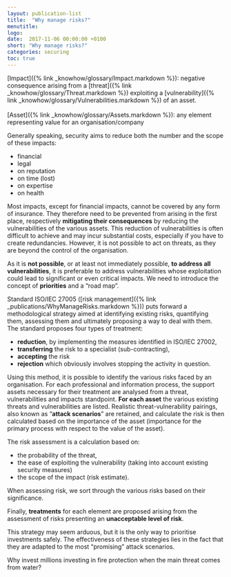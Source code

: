 ```yaml
---
layout: publication-list
title:  "Why manage risks?"
menutitle:
logo:
date:  2017-11-06 00:00:00 +0100
short: "Why manage risks?"
categories: securing
toc: true
---
```

<!-- <div style="border: 1px solid #000000; padding: 10px;"> -->

[Impact]({% link _knowhow/glossary/Impact.markdown %}): negative consequence arising from a [threat]({% link _knowhow/glossary/Threat.markdown %}) exploiting a [vulnerability]({% link _knowhow/glossary/Vulnerabilities.markdown %}) of an asset.<br /><br />
[Asset]({% link _knowhow/glossary/Assets.markdown %}): any element representing value for an organisation/company

<!-- </div> -->

Generally speaking, security aims to reduce both the number and the scope of these impacts:

* financial
* legal
* on reputation
* on time (lost)
* on expertise
* on health

Most impacts, except for financial impacts, cannot be covered by any form of insurance. They therefore need to be prevented from arising in the first place, respectively **mitigating their consequences** by reducing the vulnerabilities of the various assets. This reduction of vulnerabilities is often difficult to achieve and may incur substantial costs, especially if you have to create redundancies. However, it is not possible to act on threats, as they are beyond the control of the organisation.

As it is **not possible**, or at least not immediately possible, **to address all vulnerabilities**, it is preferable to address vulnerabilities whose exploitation could lead to significant or even critical impacts. We need to introduce the concept of **priorities** and a “road map”.

Standard ISO/IEC 27005 ([risk management]({% link _publications/WhyManageRisks.markdown %})) puts forward a methodological strategy aimed at identifying existing risks, quantifying them, assessing them and ultimately proposing a way to deal with them. The standard proposes four types of treatment:

* **reduction**, by implementing the measures identified in ISO/IEC 27002,
* **transferring** the risk to a specialist (sub-contracting),
* **accepting** the risk
* **rejection** which obviously involves stopping the activity in question.

Using this method, it is possible to identify the various risks faced by an organisation. For each professional and information process, the support assets necessary for their treatment are analysed from a threat, vulnerabilities and impacts standpoint. **For each asset** the various existing threats and vulnerabilities are listed. Realistic threat-vulnerability pairings, also known as “**attack scenarios**” are retained, and calculate the risk is then calculated based on the importance of the asset (importance for the primary process with respect to the value of the asset).

The risk assessment is a calculation based on:

* the probability of the threat,
* the ease of exploiting the vulnerability (taking into account existing security measures)
* the scope of the impact (risk estimate).

When assessing risk, we sort through the various risks based on their significance.

Finally, **treatments** for each element are proposed arising from the assessment of risks presenting an **unacceptable level of risk**.

This strategy may seem arduous, but it is the only way to prioritise investments safely. The effectiveness of these strategies lies in the fact that they are adapted to the most “promising” attack scenarios.

Why invest millions investing in fire protection when the main threat comes from water?
